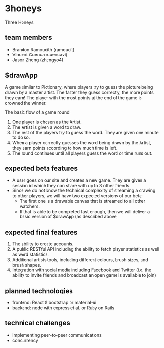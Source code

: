 # 3honeys
Three Honeys

## team members
* Brandon Ramoudith (ramoudit)
* Vincent Cuenca    (cuencavi)
* Jason Zheng       (zhengyo4)

## $drawApp
A game similar to Pictionary, where players try to guess the picture being drawn by a master artist. The faster they guess correctly, the more points they earn! The player with the most points at the end of the game is crowned the winner.

The basic flow of a game round:

1. One player is chosen as the Artist.
2. The Artist is given a word to draw. 
3. The rest of the players try to guess the word. They are given one minute to do so.
4. When a player correctly guesses the word being drawn by the Artist, they earn points according to how much time is left.
5. The round continues until all players guess the word or time runs out. 


## expected beta features
* A user goes on our site and creates a new game. They are given a session id which they can share with up to 3 other friends.
* Since we do not know the technical complexity of streaming a drawing to other players, we will have two expected versions of our beta:
  * The first one is a drawable canvas that is streamed to all other watchers.
  * If that is able to be completed fast enough, then we will deliver a basic version of $drawApp (as described above)

## expected final features
1. The ability to create accounts.
2. A public RESTful API including the ability to fetch player statistics as well as word statistics.
3. Additional artists tools, including different colours, brush sizes, and brush shapes.
4. Integration with social media including Facebook and Twitter (i.e. the ability to invite friends and broadcast an open game is available to join)

## planned technologies
* frontend: React & bootstrap or material-ui
* backend:  node with express et al. or Ruby on Rails

## technical challenges
* implementing peer-to-peer communications
* concurrency

